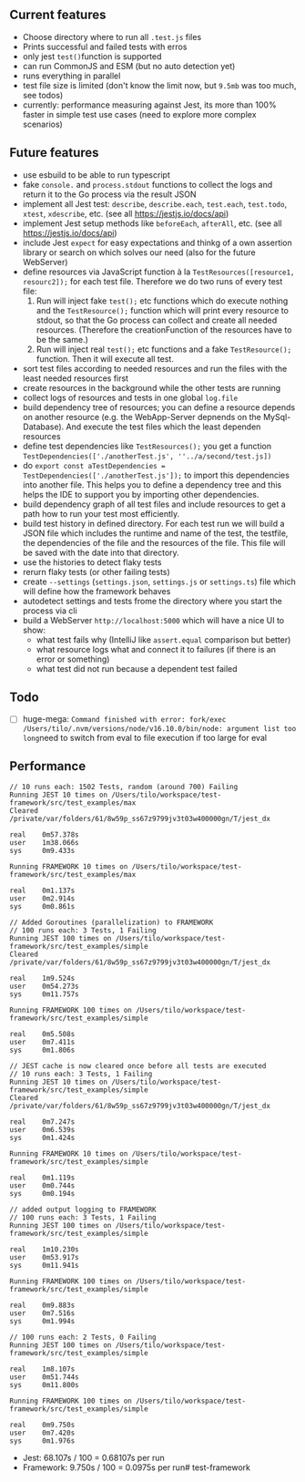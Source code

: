 ## Current features

- Choose directory where to run all `.test.js` files
- Prints successful and failed tests with erros
- only jest `test()`function is supported
- can run CommonJS and ESM (but no auto detection yet)
- runs everything in parallel
- test file size is limited (don't know the limit now, but `9.5mb` was too much, see todos)
- currently: performance measuring against Jest, its more than 100% faster in simple test use cases (need to explore more complex scenarios)

## Future features

- use esbuild to be able to run typescript
- fake `console.` and `process.stdout` functions to collect the logs and return it to the Go process via the result JSON
- implement all Jest test: `describe`, `describe.each`, `test.each`, `test.todo`, `xtest`, `xdescribe`, etc. (see all https://jestjs.io/docs/api)
- implement Jest setup methods like `beforeEach`, `afterAll`, etc. (see all https://jestjs.io/docs/api)
- include Jest `expect` for easy expectations and thinkg of a own assertion library or search on which solves our need (also for the future WebServer)
- define resources via JavaScript function à la `TestResources([resource1, resourc2]);` for each test file. Therefore we do two runs of every test file: 
    1. Run will inject fake `test();` etc functions which do execute nothing and the `TestResource();` function which will print every resource to stdout, so that the Go process can collect and create all needed resources. (Therefore the creationFunction of the resources have to be the same.)
    2. Run will inject real `test();` etc functions and a fake `TestResource();` function. Then it will execute all test.
- sort test files according to needed resources and run the files with the least needed resources first
- create resources in the background while the other tests are running
- collect logs of resources and tests in one global `log.file`
- build dependency tree of resources; you can define a resource depends on another resource (e.g. the WebApp-Server depnends on the MySql-Database). And execute the test files which the least dependen resources
- define test dependencies like `TestResources();` you get a function `TestDependencies(['./anotherTest.js', ''../a/second/test.js])`
- do `export const aTestDependencies = TestDependencies(['./anotherTest.js']);` to import this dependencies into another file. This helps you to define a dependency tree and this helps the IDE to support you by importing other dependencies.
- build dependency graph of all test files and include resources to get a path how to run your test most efficiently.
- build test history in defined directory. For each test run we will build a JSON file which includes the runtime and name of the test, the testfile, the dependencies of the file and the resources of the file. This file will be saved with the date into that directory.
- use the histories to detect flaky tests
- rerurn flaky tests (or other failing tests)
- create `--settings` (`settings.json`, `settings.js` or `settings.ts`) file which will define how the framework behaves
- autodetect settings and tests frome the directory where you start the process via cli
- build a WebServer `http://localhost:5000` which will have a nice UI to show:
    - what test fails why (IntelliJ like `assert.equal` comparison but better)
    - what resource logs what and connect it to failures (if there is an error or something)
    - what test did not run because a dependent test failed


## Todo

- [ ] huge-mega: `Command finished with error: fork/exec /Users/tilo/.nvm/versions/node/v16.10.0/bin/node: argument list too long`need to switch from eval to file execution if too large for eval


## Performance

```
// 10 runs each: 1502 Tests, random (around 700) Failing
Running JEST 10 times on /Users/tilo/workspace/test-framework/src/test_examples/max
Cleared /private/var/folders/61/8w59p_ss67z9799jv3t03w400000gn/T/jest_dx

real    0m57.378s
user    1m38.066s
sys     0m9.433s

Running FRAMEWORK 10 times on /Users/tilo/workspace/test-framework/src/test_examples/max

real    0m1.137s
user    0m2.914s
sys     0m0.861s
```

```
// Added Goroutines (parallelization) to FRAMEWORK
// 100 runs each: 3 Tests, 1 Failing
Running JEST 100 times on /Users/tilo/workspace/test-framework/src/test_examples/simple
Cleared /private/var/folders/61/8w59p_ss67z9799jv3t03w400000gn/T/jest_dx

real    1m9.524s
user    0m54.273s
sys     0m11.757s

Running FRAMEWORK 100 times on /Users/tilo/workspace/test-framework/src/test_examples/simple

real    0m5.508s
user    0m7.411s
sys     0m1.806s
```

```
// JEST cache is now cleared once before all tests are executed
// 10 runs each: 3 Tests, 1 Failing
Running JEST 10 times on /Users/tilo/workspace/test-framework/src/test_examples/simple
Cleared /private/var/folders/61/8w59p_ss67z9799jv3t03w400000gn/T/jest_dx

real    0m7.247s
user    0m6.539s
sys     0m1.424s

Running FRAMEWORK 10 times on /Users/tilo/workspace/test-framework/src/test_examples/simple

real    0m1.119s
user    0m0.744s
sys     0m0.194s
```

```
// added output logging to FRAMEWORK
// 100 runs each: 3 Tests, 1 Failing
Running JEST 100 times on /Users/tilo/workspace/test-framework/src/test_examples/simple

real    1m10.230s
user    0m53.917s
sys     0m11.941s

Running FRAMEWORK 100 times on /Users/tilo/workspace/test-framework/src/test_examples/simple

real    0m9.883s
user    0m7.516s
sys     0m1.994s
```

```
// 100 runs each: 2 Tests, 0 Failing
Running JEST 100 times on /Users/tilo/workspace/test-framework/src/test_examples/simple

real    1m8.107s
user    0m51.744s
sys     0m11.800s

Running FRAMEWORK 100 times on /Users/tilo/workspace/test-framework/src/test_examples/simple

real    0m9.750s
user    0m7.420s
sys     0m1.976s
```

- Jest: 68.107s / 100 = 0.68107s per run 
- Framework: 9.750s / 100 = 0.0975s per run# test-framework
